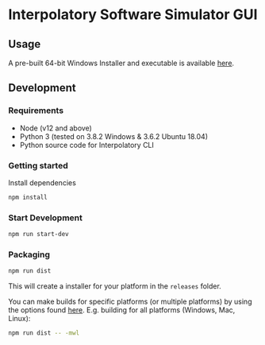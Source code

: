 # Interpolatory Software Simulator GUI

## Usage
A pre-built 64-bit Windows Installer and executable is available [here](https://github.com/lhl2617/InterpolatoryGUI).

## Development

### Requirements
* Node (v12 and above)
* Python 3 (tested on 3.8.2 Windows & 3.6.2 Ubuntu 18.04)
* Python source code for Interpolatory CLI

### Getting started
Install dependencies
```bash
npm install
```
### Start Development
```bash
npm run start-dev
```

### Packaging
```bash
npm run dist
```

This will create a installer for your platform in the `releases` folder.

You can make builds for specific platforms (or multiple platforms) by using the options found [here](https://www.electron.build/cli). E.g. building for all platforms (Windows, Mac, Linux):

```bash
npm run dist -- -mwl
```